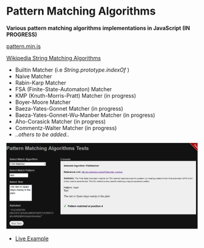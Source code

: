 Pattern Matching Algorithms
===========================

__Various pattern matching algorithms implementations in JavaScript  (IN PROGRESS)__

[pattern.min.js](https://raw.githubusercontent.com/foo123/PatternMatchingAlgorithms/master/test/js/pattern.min.js)


[Wikipedia String Matching Algorithms](http://en.wikipedia.org/wiki/String_searching_algorithm)

* Builtin Matcher (i.e *String.prototype.indexOf* )
* Naive Matcher
* Rabin-Karp Matcher
* FSA (Finite-State-Automaton) Matcher
* KMP (Knuth-Morris-Pratt) Matcher (in progress)
* Boyer-Moore Matcher
* Baeza-Yates-Gonnet Matcher (in progress)
* Baeza-Yates-Gonnet-Wu-Manber Matcher (in progress)
* Aho-Corasick Matcher (in progress)
* Commentz-Walter Matcher (in progress)
* *..others to be added..*


[![screenshot](/test/screenshot.png)](http://foo123.github.io/examples/pattern-matching-algorithms/)


* [Live Example](http://foo123.github.io/examples/pattern-matching-algorithms/)


